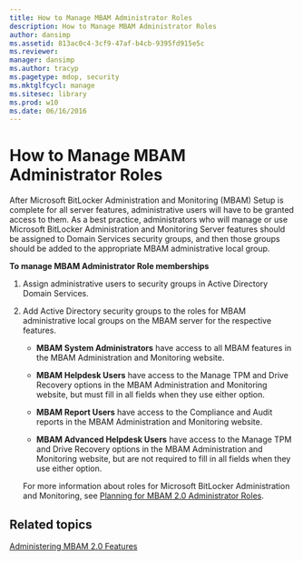 ```yaml
---
title: How to Manage MBAM Administrator Roles
description: How to Manage MBAM Administrator Roles
author: dansimp
ms.assetid: 813ac0c4-3cf9-47af-b4cb-9395fd915e5c
ms.reviewer: 
manager: dansimp
ms.author: tracyp
ms.pagetype: mdop, security
ms.mktglfcycl: manage
ms.sitesec: library
ms.prod: w10
ms.date: 06/16/2016
---
```



# How to Manage MBAM Administrator Roles


After Microsoft BitLocker Administration and Monitoring (MBAM) Setup is complete for all server features, administrative users will have to be granted access to them. As a best practice, administrators who will manage or use Microsoft BitLocker Administration and Monitoring Server features should be assigned to Domain Services security groups, and then those groups should be added to the appropriate MBAM administrative local group.

**To manage MBAM Administrator Role memberships**

1.  Assign administrative users to security groups in Active Directory Domain Services.

2.  Add Active Directory security groups to the roles for MBAM administrative local groups on the MBAM server for the respective features.

    -   **MBAM System Administrators** have access to all MBAM features in the MBAM Administration and Monitoring website.

    -   **MBAM Helpdesk Users** have access to the Manage TPM and Drive Recovery options in the MBAM Administration and Monitoring website, but must fill in all fields when they use either option.

    -   **MBAM Report Users** have access to the Compliance and Audit reports in the MBAM Administration and Monitoring website.

    -   **MBAM Advanced Helpdesk Users** have access to the Manage TPM and Drive Recovery options in the MBAM Administration and Monitoring website, but are not required to fill in all fields when they use either option.

    For more information about roles for Microsoft BitLocker Administration and Monitoring, see [Planning for MBAM 2.0 Administrator Roles](planning-for-mbam-20-administrator-roles-mbam-2.md).

## Related topics


[Administering MBAM 2.0 Features](administering-mbam-20-features-mbam-2.md)

 

 





